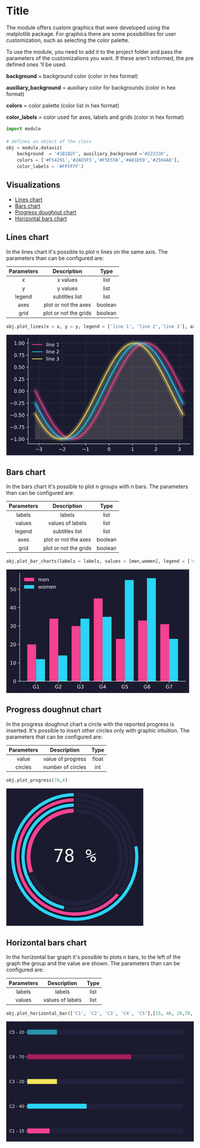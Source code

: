 # Title

The module offers custom graphics that were developed using the matplotlib package. For graphics there are some possibilities for user customization, such as selecting the color palette.

To use the module, you need to add it to the project folder and pass the parameters of the customizations you want. If these aren't informed, the pre defined ones 'll be used.

**background** = background color (color in hex format)

**auxiliary_background** = auxiliary color for backgrounds (color in hex format)

**colors** = color palette (color list in hex format)

**color_labels** = color used for axes, labels and grids (color in hex format)

```python
import module

# defines an object of the class
obj = module.dataviz(
    background  = '#1B1B2F', auxiliary_background ='#22223D',
    colors = ['#F54291','#2AD5F5','#F5E55B','#A81D59','#2594A8'],
    color_labels = '#FFFFFF') 
```

## Visualizations

* [Lines chart](#lines-chart)
* [Bars chart](#bars-chart)
* [Progress doughnut chart](#progress-doughnut-chart)
* [Horizontal bars chart](#horizontal-bars-chart)

## Lines chart

In the lines chart it's possible to plot n lines on the same axis. The parameters than can be configured are:
 
| Parameters | Description | Type |
|:----------:|:-----------:|:----:|
|x| x values| list
|y| y values| list
|legend| subtitles list| list
|axes| plot or not the axes| boolean
|grid| plot or not the grids| boolean

```python
obj.plot_lines(x = x, y = y, legend = ['line 1', 'line 2','line 3'], axes = True, grid = False)
```

![Lines chart](images/lines_chart.png)

## Bars chart

In the bars chart it's possible to plot n groups with n bars. The parameters than can be configured are:

| Parameters | Description | Type |
|:----------:|:-----------:|:----:|
|labels| labels| list
|values| values of labels| list
|legend| subtitles list| list
|axes| plot or not the axes| boolean
|grid| plot or not the grids| boolean

```python
obj.plot_bar_charts(labels = labels, values = [men,women], legend = ['men','women'], axes = True, grid = False)
```

![Bars chart](images/bars_chart.png)

## Progress doughnut chart

In the progress doughnut chart a circle with the reported progress is inserted. It's possible to insert other circles only with graphic intuition. The parameters that can be configured are:

| Parameters | Description | Type |
|:----------:|:-----------:|:----:|
|value| value of progress| float
|circles| number of circles| int

```python
obj.plot_progress(78,4)
```

![Progress doughnut chart](images/progress_graph.png)

## Horizontal bars chart

In the horizontal bar graph it's possible to plots n bars, to the left of the graph the group and the value are shown. The parameters than can be configured are:

| Parameters | Description | Type |
|:----------:|:-----------:|:----:|
|labels| labels| list
|values| values of labels| list

```python
obj.plot_horizontal_bar(['C1', 'C2', 'C3', 'C4', 'C5'],[15, 40, 20,70, 20])
```

![Horizontal bars chart](images/horizontal_bars_chart.png)